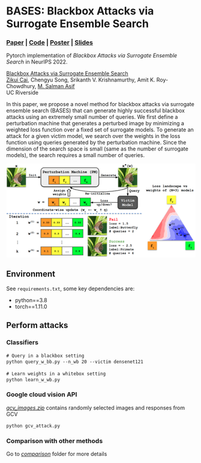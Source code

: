 # BASES: Blackbox Attacks via Surrogate Ensemble Search

### [Paper](https://arxiv.org/abs/2208.03610) | [Code](https://github.com/CSIPlab/BASES) | [Poster](https://github.com/CSIPlab/BASES/blob/main/doc/BASES-poster.pdf) | [Slides](https://github.com/CSIPlab/BASES/blob/main/doc/BASES-slides.pdf)
Pytorch implementation of *Blackbox Attacks via Surrogate Ensemble Search* in NeurIPS 2022.

[Blackbox Attacks via Surrogate Ensemble Search](https://arxiv.org/abs/2208.03610)  
 [Zikui Cai](https://zikuicai.github.io/), Chengyu Song, Srikanth V. Krishnamurthy, Amit K. Roy-Chowdhury,
 [M. Salman Asif](https://intra.ece.ucr.edu/~sasif/)<br>
 UC Riverside 

In this paper, we propose a novel method for blackbox attacks via surrogate ensemble
search (BASES) that can generate highly successful blackbox attacks using an
extremely small number of queries. We first define a perturbation machine that
generates a perturbed image by minimizing a weighted loss function over a fixed
set of surrogate models. To generate an attack for a given victim model, we search
over the weights in the loss function using queries generated by the perturbation
machine. Since the dimension of the search space is small (same as the number of
surrogate models), the search requires a small number of queries.

<center> 
<img src='doc/framework.png' width='800px'>
</center>


## Environment
See `requirements.txt`, some key dependencies are:

* python==3.8
* torch==1.11.0 


## Perform attacks

### Classifiers

```
# Query in a blackbox setting
python query_w_bb.py --n_wb 20 --victim densenet121

# Learn weights in a whitebox setting
python learn_w_wb.py
```

### Google cloud vision API
[*gcv_images.zip*](https://github.com/CSIPlab/BASES/raw/main/imagenet1000.zip) contains randomly selected images and responses from GCV

```
python gcv_attack.py
```

### Comparison with other methods
Go to [*comparison*](https://github.com/CSIPlab/BASES/tree/main/comparison) folder for more details


